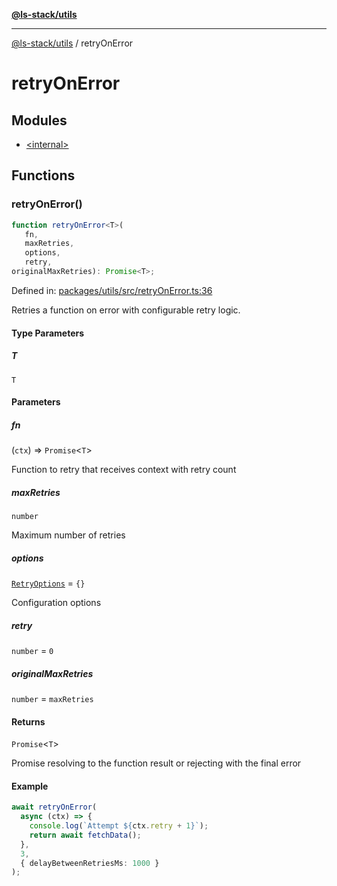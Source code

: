 [**@ls-stack/utils**](../README.md)

***

[@ls-stack/utils](../modules.md) / retryOnError

# retryOnError

## Modules

- [\<internal\>](-internal-.md)

## Functions

### retryOnError()

```ts
function retryOnError<T>(
   fn, 
   maxRetries, 
   options, 
   retry, 
originalMaxRetries): Promise<T>;
```

Defined in: [packages/utils/src/retryOnError.ts:36](https://github.com/lucasols/utils/blob/main/packages/utils/src/retryOnError.ts#L36)

Retries a function on error with configurable retry logic.

#### Type Parameters

##### T

`T`

#### Parameters

##### fn

(`ctx`) => `Promise`\<`T`\>

Function to retry that receives context with retry count

##### maxRetries

`number`

Maximum number of retries

##### options

[`RetryOptions`](-internal-.md#retryoptions) = `{}`

Configuration options

##### retry

`number` = `0`

##### originalMaxRetries

`number` = `maxRetries`

#### Returns

`Promise`\<`T`\>

Promise resolving to the function result or rejecting with the final error

#### Example

```ts
await retryOnError(
  async (ctx) => {
    console.log(`Attempt ${ctx.retry + 1}`);
    return await fetchData();
  },
  3,
  { delayBetweenRetriesMs: 1000 }
);
```
